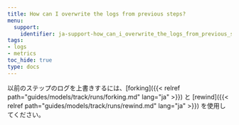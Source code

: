 ```yaml
---
title: How can I overwrite the logs from previous steps?
menu:
  support:
    identifier: ja-support-how_can_i_overwrite_the_logs_from_previous_steps
tags:
- logs
- metrics
toc_hide: true
type: docs
---
```


以前のステップのログを上書きするには、[forking]({{< relref path="guides/models/track/runs/forking.md" lang="ja" >}}) と [rewind]({{< relref path="guides/models/track/runs/rewind.md" lang="ja" >}}) を使用してください。